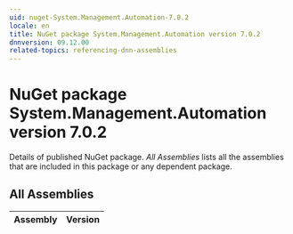 ```yaml
---
uid: nuget-System.Management.Automation-7.0.2
locale: en
title: NuGet package System.Management.Automation version 7.0.2
dnnversion: 09.12.00
related-topics: referencing-dnn-assemblies
---
```


# NuGet package System.Management.Automation version 7.0.2
Details of published NuGet package.
*All Assemblies* lists all the assemblies that are included in this package or any dependent package.

## All Assemblies

|Assembly|Version|
|---|---|

